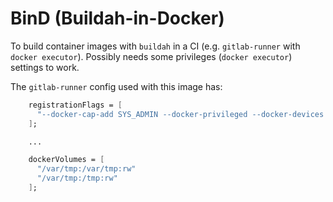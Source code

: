# BinD (Buildah-in-Docker)

To build container images with `buildah` in a CI (e.g. `gitlab-runner` with `docker executor`).
Possibly needs some privileges (`docker executor`) settings to work.

The `gitlab-runner` config used with this image has:

```nix
    registrationFlags = [
      "--docker-cap-add SYS_ADMIN --docker-privileged --docker-devices /dev/fuse:rw" # see gitlab-runner register --help
    ];

    ...

    dockerVolumes = [
      "/var/tmp:/var/tmp:rw"
      "/var/tmp:/tmp:rw"
    ];
```
